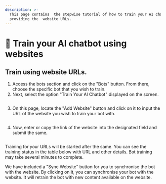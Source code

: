 ```yaml
---
description: >-
  This page contains  the stepwise tutorial of how to train your AI chatbot  by 
  providing the  website URLs.
---
```


# 📖 Train your AI chatbot using websites

## Train using website URLs.

1. Access the bots section and click on the "Bots" button. From there, choose the specific bot that you wish to train.
2. Next, select the option "Train Your AI Chatbot" displayed on the screen.

<figure><img src="../../../../.gitbook/assets/1 – 44.png" alt=""><figcaption></figcaption></figure>

3. On this page, locate the "Add Website" button and click on it to input the URL of the website you wish to train your bot with.

<figure><img src="../../../../.gitbook/assets/1 – 45.png" alt=""><figcaption></figcaption></figure>

4. Now, enter or copy the link of the website into the designated field and submit the same.

<figure><img src="../../../../.gitbook/assets/1 – 46.png" alt=""><figcaption></figcaption></figure>



Training for your URLs will be started after the same. You can see the training status in the table below with URL and other details. Bot training may take several minutes to complete.

We have included a "Sync Website" button for you to synchronise the bot with the website. By clicking on it, you can synchronise your bot with the website. It will retrain the bot with new content available on the website.
